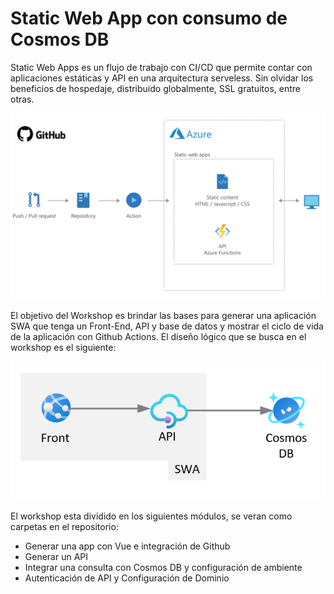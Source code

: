 # Static Web App con consumo de Cosmos DB

Static Web Apps es un flujo de trabajo con CI/CD que permite contar con aplicaciones estáticas y API en una arquitectura serveless. Sin olvidar los beneficios de hospedaje, distribuido globalmente, SSL gratuitos, entre otras.

![Proceso de SWA](/media/image1.png)

El objetivo del Workshop es brindar las bases para generar una aplicación SWA que tenga un Front-End, API y base de datos y mostrar el ciclo de vida de la aplicación con Github Actions. El diseño lógico que se busca en el workshop es el siguiente:

![Arquitectura](/media/image1a.png)

El workshop esta dividido en los siguientes módulos, se veran como carpetas en el repositorio:
* Generar una app con Vue e integración de Github
* Generar un API 
* Integrar una consulta con Cosmos DB y configuración de ambiente
* Autenticación de API y Configuración de Dominio
